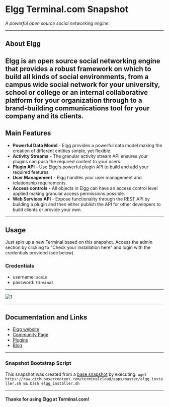 # **Elgg** Terminal.com Snapshot

*A powerful open source social networking engine.*

---

## About Elgg

**Elgg** is an open source social networking engine that provides a robust framework on which to build all kinds of social environments, from a campus wide social network for your university, school or college or an internal collaborative platform for your organization through to a brand-building communications tool for your company and its clients.
---

## Main Features

- **Powerful Data Model** - Elgg provides a powerful data model making the creation of different entities simple, yet flexible.
- **Activity Streams** - The granular activity stream API ensures your plugins can push the required content to your users.
- **Plugin API** - Use Elgg's powerful plugin API to build and add your required features.
- **User Management** - Elgg handles your user management and relationship requirements.
- **Access controls** - All objects in Elgg can have an access control level applied making granular access permissions possible.
- **Web Services API** - Expose functionality through the REST API by building a plugin and then either publish the API for other developers to build clients or provide your own.

---

## Usage

Just spin up a new Terminal based on this snapshot. Access the admin section by clicking to "Check your installation here" and login with the credentials provided (see below).

### Credentials

- username: `admin`
- password: `t3rminal`

---

![1](IMAGE_URL)

---

## Documentation and Links

- [Elgg website](http://elgg.org/)
- [Community Page](https://community.elgg.org/)
- [Plugins](https://community.elgg.org/plugins)
- [Blog](http://blog.elgg.org/)

---

### Snapshot Bootstrap Script

This snapshot was created from a [base snapshot](https://www.terminal.com/tiny/FzpHiTXG1K) by executing:
`wget https://raw.githubusercontent.com/terminalcloud/apps/master/elgg_installer.sh && bash elgg_installer.sh`

---

#### Thanks for using Elgg at Terminal.com!
